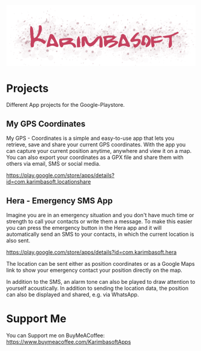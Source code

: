 
![Logo](Logo.png)

# Projects

Different App projects for the Google-Playstore.

## My GPS Coordinates

My GPS - Coordinates is a simple and easy-to-use app that lets you retrieve, save and share your current GPS coordinates. With the app you can capture your current position anytime, anywhere and view it on a map. You can also export your coordinates as a GPX file and share them with others via email, SMS or social media.

https://play.google.com/store/apps/details?id=com.karimbasoft.locationshare
 

## Hera - Emergency SMS App

Imagine you are in an emergency situation and you don't have much time or strength to call your contacts or write them a message. To make this easier you can press the emergency button in the Hera app and it will automatically send an SMS to your contacts, in which the current location is also sent.

https://play.google.com/store/apps/details?id=com.karimbasoft.hera


The location can be sent either as position coordinates or as a Google Maps link to show your emergency contact your position directly on the map.

In addition to the SMS, an alarm tone can also be played to draw attention to yourself acoustically.
In addition to sending the location data, the position can also be displayed and shared, e.g. via WhatsApp.

# Support Me

You can Support me on BuyMeACoffee:
https://www.buymeacoffee.com/KarimbasoftApps
